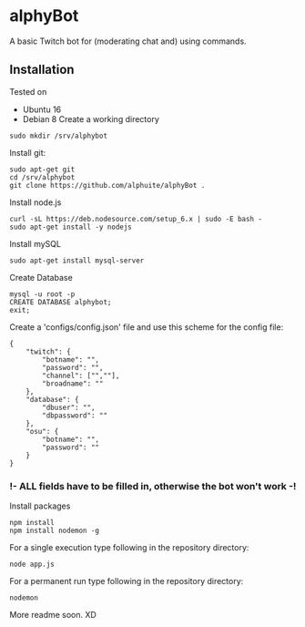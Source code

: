 # alphyBot
A basic Twitch bot for (moderating chat and) using commands.

## Installation

Tested on
  * Ubuntu 16
  * Debian 8
Create a working directory

```
sudo mkdir /srv/alphybot
```

Install git:

```
sudo apt-get git
cd /srv/alphybot
git clone https://github.com/alphuite/alphyBot .
```

Install node.js

```
curl -sL https://deb.nodesource.com/setup_6.x | sudo -E bash -
sudo apt-get install -y nodejs
```

Install mySQL

```
sudo apt-get install mysql-server
```

Create Database

```
mysql -u root -p
CREATE DATABASE alphybot;
exit;
```

Create a 'configs/config.json' file and use this scheme for the config file:

```
{
    "twitch": {
        "botname": "",
        "password": "",
        "channel": ["",""],
        "broadname": ""
    },
    "database": {
        "dbuser": "",
        "dbpassword": ""
    },
    "osu": {
        "botname": "",
        "password": ""
    }
}
```

### !- ALL fields have to be filled in, otherwise the bot won't work -!

Install packages
```
npm install
npm install nodemon -g
```

For a single execution type following in the repository directory:

```
node app.js
```

For a permanent run type following in the repository directory:

```
nodemon
```

More readme soon. XD
